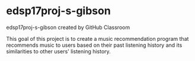 # edsp17proj-s-gibson
edsp17proj-s-gibson created by GitHub Classroom

This goal of this project is to create a music recommendation program that recommends music to users based on their past listening history and its similarities to other users' listening history.
